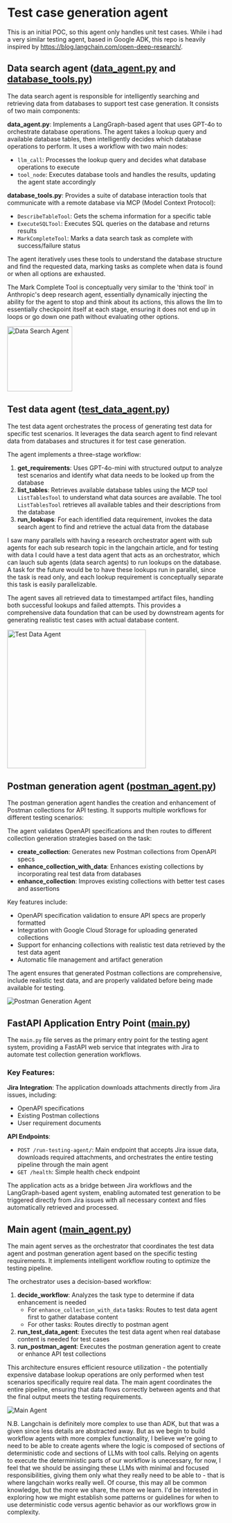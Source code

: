 # Test case generation agent
This is an initial POC, so this agent only handles unit test cases. While i had a very similar testing agent, based in Google ADK, this repo is heavily inspired by https://blog.langchain.com/open-deep-research/. 

## Data search agent ([data_agent.py](data_agent.py) and [database_tools.py](database_tools.py))

The data search agent is responsible for intelligently searching and retrieving data from databases to support test case generation. It consists of two main components:

**data_agent.py**: Implements a LangGraph-based agent that uses GPT-4o to orchestrate database operations. The agent takes a lookup query and available database tables, then intelligently decides which database operations to perform. It uses a workflow with two main nodes:
- `llm_call`: Processes the lookup query and decides what database operations to execute
- `tool_node`: Executes database tools and handles the results, updating the agent state accordingly

**database_tools.py**: Provides a suite of database interaction tools that communicate with a remote database via MCP (Model Context Protocol):
- `DescribeTableTool`: Gets the schema information for a specific table
- `ExecuteSQLTool`: Executes SQL queries on the database and returns results
- `MarkCompleteTool`: Marks a data search task as complete with success/failure status

The agent iteratively uses these tools to understand the database structure and find the requested data, marking tasks as complete when data is found or when all options are exhausted.

The Mark Complete Tool is conceptually very similar to the 'think tool' in Anthropic's deep research agent, essentially dynamically injecting the ability for the agent to stop and think about its actions, this allows the llm to essentially checkpoint itself at each stage, ensuring it does not end up in loops or go down one path without evaluating other options. 

<img src="graphs/data_search_agent.png" alt="Data Search Agent" width="150">

## Test data agent ([test_data_agent.py](test_data_agent.py))

The test data agent orchestrates the process of generating test data for specific test scenarios. It leverages the data search agent to find relevant data from databases and structures it for test case generation.

The agent implements a three-stage workflow:
1. **get_requirements**: Uses GPT-4o-mini with structured output to analyze test scenarios and identify what data needs to be looked up from the database
2. **list_tables**: Retrieves available database tables using the MCP tool `ListTablesTool` to understand what data sources are available. The tool `ListTablesTool` retrieves all available tables and their descriptions from the database
3. **run_lookups**: For each identified data requirement, invokes the data search agent to find and retrieve the actual data from the database

I saw many parallels with having a research orchestrator agent with sub agents for each sub research topic in the langchain article, and for testing with data I could have a test data agent that acts as an orchestrator, which can lauch sub agents (data search agents) to run lookups on the database. A task for the future would be to have these lookups run in parallel, since the task is read only, and each lookup requirement is conceptually separate this task is easily parallelizable. 

The agent saves all retrieved data to timestamped artifact files, handling both successful lookups and failed attempts. This provides a comprehensive data foundation that can be used by downstream agents for generating realistic test cases with actual database content.

<img src="graphs/test_data_agent.png" alt="Test Data Agent" width="320">

## Postman generation agent ([postman_agent.py](postman_agent.py))

The postman generation agent handles the creation and enhancement of Postman collections for API testing. It supports multiple workflows for different testing scenarios:

The agent validates OpenAPI specifications and then routes to different collection generation strategies based on the task:
- **create_collection**: Generates new Postman collections from OpenAPI specs
- **enhance_collection_with_data**: Enhances existing collections by incorporating real test data from databases
- **enhance_collection**: Improves existing collections with better test cases and assertions

Key features include:
- OpenAPI specification validation to ensure API specs are properly formatted
- Integration with Google Cloud Storage for uploading generated collections
- Support for enhancing collections with realistic test data retrieved by the test data agent
- Automatic file management and artifact generation

The agent ensures that generated Postman collections are comprehensive, include realistic test data, and are properly validated before being made available for testing.

![Postman Generation Agent](graphs/postman_generation_agent.png)

## FastAPI Application Entry Point ([main.py](main.py))

The `main.py` file serves as the primary entry point for the testing agent system, providing a FastAPI web service that integrates with Jira to automate test collection generation workflows.

### Key Features:
**Jira Integration**: The application downloads attachments directly from Jira issues, including:
- OpenAPI specifications
- Existing Postman collections
- User requirement documents

**API Endpoints**:
- `POST /run-testing-agent/`: Main endpoint that accepts Jira issue data, downloads required attachments, and orchestrates the entire testing pipeline through the main agent
- `GET /health`: Simple health check endpoint

The application acts as a bridge between Jira workflows and the LangGraph-based agent system, enabling automated test generation to be triggered directly from Jira issues with all necessary context and files automatically retrieved and processed.

## Main agent ([main_agent.py](main_agent.py))

The main agent serves as the orchestrator that coordinates the test data agent and postman generation agent based on the specific testing requirements. It implements intelligent workflow routing to optimize the testing pipeline.

The orchestrator uses a decision-based workflow:
1. **decide_workflow**: Analyzes the task type to determine if data enhancement is needed
   - For `enhance_collection_with_data` tasks: Routes to test data agent first to gather database content
   - For other tasks: Routes directly to postman agent
2. **run_test_data_agent**: Executes the test data agent when real database content is needed for test cases
3. **run_postman_agent**: Executes the postman generation agent to create or enhance API test collections

This architecture ensures efficient resource utilization - the potentially expensive database lookup operations are only performed when test scenarios specifically require real data. The main agent coordinates the entire pipeline, ensuring that data flows correctly between agents and that the final output meets the testing requirements.

![Main Agent](graphs/main_agent.png)

N.B. Langchain is definitely more complex to use than ADK, but that was a given since less details are abstracted away. But as we begin to build workflow agents with more complex functionality, I believe we're going to need to be able to create agents where the logic is composed of sections of deterministic code and sections of LLMs with tool calls. Relying on agents to execute the deterministic parts of our workflow is unecessary, for now, I feel that we should be assinging these LLMs with minimal and focused responsibilities, giving them only what they really need to be able to - that is where langchain works really well. Of course, this may all be common knowledge, but the more we share, the more we learn. I'd be interested in exploring how we might establish some patterns or guidelines for when to use deterministic code versus agentic behavior as our workflows grow in complexity.


